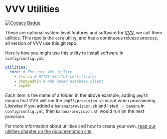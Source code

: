 # VVV Utilities

[![Codacy Badge](https://api.codacy.com/project/badge/Grade/11a6ce9836224f1781d17918d0e0d605)](https://www.codacy.com/gh/Varying-Vagrant-Vagrants/vvv-utilities?utm_source=github.com&amp;utm_medium=referral&amp;utm_content=Varying-Vagrant-Vagrants/vvv-utilities&amp;utm_campaign=Badge_Grade)

These are optional system level features and software for [VVV](https://github.com/varying-vagrant-vagrants/vvv/), we call them utilities. This repo is the `core` utility, and has a continuous release process, all version of VVV use this git repo.

Here is how you might use this utility to install software in `config/config.yml`:

```yaml
utilities:
  core: # The core VVV utility
    - tls-ca # HTTPS SSL/TLS certificates
    - phpmyadmin # Web based database client
    - php80
```

Each item is the name of a folder, in the above example, adding `php73` means that VVV will run the `php73/provision.sh` script when provisioning. Likewise if you added a `banana/provision.sh` and listed ` - banana` in `config/config.yml`, then `banana/provision.sh` would run on the next provision.

For more information about utilities and how to create your own, [read our utilities chapter on the documentation site](https://varyingvagrantvagrants.org/docs/en-US/utilities/)
